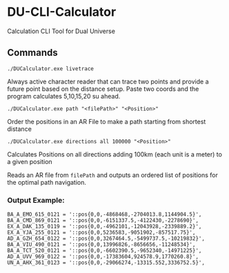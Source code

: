 # DU-CLI-Calculator

Calculation CLI Tool for Dual Universe

## Commands

```
./DUCalculator.exe livetrace
```
Always active character reader that can trace two points and provide a future point based on the distance setup.
Paste two coords and the program calculates 5,10,15,20 su ahead.

```
./DUCalculator.exe path "<filePath>" "<Position>"
```
Order the positions in an AR File to make a path starting from shortest distance

```
./DUCalculator.exe directions all 100000 "<Position>"
```
Calculates Positions on all directions adding 100km (each unit is a meter) to a given position

Reads an AR file from `filePath` and outputs an ordered list of positions for the optimal path navigation.

### Output Example:

```
BA_A_EMO_615_0121 = '::pos{0,0,-4868468,-2704013.8,1144904.5}',
BA_A_CMD_869_0121 = '::pos{0,0,-6151337.5,-4122430,-2278690}',
EX_A_DAK_135_0119 = '::pos{0,0,-4962101,-12043928,-2339889.2}',
EX_A_YJA_255_0121 = '::pos{0,0,5236583,-9051902,-857517.75}',
AD_A_GZH_654_0122 = '::pos{0,0,3267464.5,-5499737.5,-10219832}',
BA_A_VIU_490_0121 = '::pos{0,0,13996826,-8656656,-11248534}',
BA_A_TCT_520_0121 = '::pos{0,0,-6602390.5,-9652340,-14971225}',
AD_A_UVV_969_0122 = '::pos{0,0,-17383604,924578.9,1770260.8}',
UN_A_AHX_361_0123 = '::pos{0,0,-29066274,-13315.552,3336752.5}',
```
